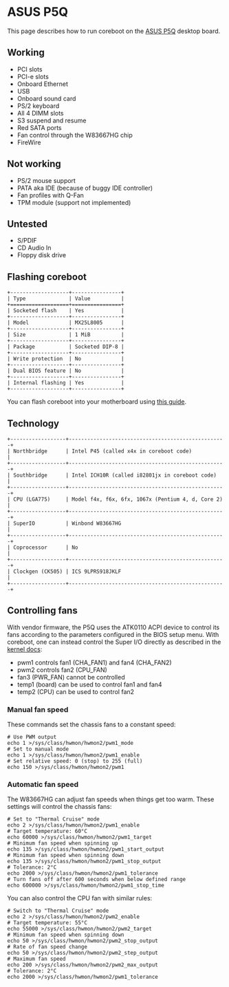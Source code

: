 # ASUS P5Q

This page describes how to run coreboot on the [ASUS P5Q] desktop board.

## Working

+ PCI slots
+ PCI-e slots
+ Onboard Ethernet
+ USB
+ Onboard sound card
+ PS/2 keyboard
+ All 4 DIMM slots
+ S3 suspend and resume
+ Red SATA ports
+ Fan control through the W83667HG chip
+ FireWire

## Not working

+ PS/2 mouse support
+ PATA aka IDE (because of buggy IDE controller)
+ Fan profiles with Q-Fan
+ TPM module (support not implemented)

## Untested

+ S/PDIF
+ CD Audio In
+ Floppy disk drive


## Flashing coreboot

```eval_rst
+-------------------+----------------+
| Type              | Value          |
+===================+================+
| Socketed flash    | Yes            |
+-------------------+----------------+
| Model             | MX25L8005      |
+-------------------+----------------+
| Size              | 1 MiB          |
+-------------------+----------------+
| Package           | Socketed DIP-8 |
+-------------------+----------------+
| Write protection  | No             |
+-------------------+----------------+
| Dual BIOS feature | No             |
+-------------------+----------------+
| Internal flashing | Yes            |
+-------------------+----------------+
```

You can flash coreboot into your motherboard using [this guide].

## Technology

```eval_rst
+------------------+---------------------------------------------------+
| Northbridge      | Intel P45 (called x4x in coreboot code)           |
+------------------+---------------------------------------------------+
| Southbridge      | Intel ICH10R (called i82801jx in coreboot code)   |
+------------------+---------------------------------------------------+
| CPU (LGA775)     | Model f4x, f6x, 6fx, 1067x (Pentium 4, d, Core 2) |
+------------------+---------------------------------------------------+
| SuperIO          | Winbond W83667HG                                  |
+------------------+---------------------------------------------------+
| Coprocessor      | No                                                |
+------------------+---------------------------------------------------+
| Clockgen (CK505) | ICS 9LPRS918JKLF                                  |
+------------------+---------------------------------------------------+
```

## Controlling fans

With vendor firmware, the P5Q uses the ATK0110 ACPI device to control its fans
according to the parameters configured in the BIOS setup menu. With coreboot,
one can instead control the Super I/O directly as described in the
[kernel docs]:

+ pwm1 controls fan1 (CHA_FAN1) and fan4 (CHA_FAN2)
+ pwm2 controls fan2 (CPU_FAN)
+ fan3 (PWR_FAN) cannot be controlled
+ temp1 (board) can be used to control fan1 and fan4
+ temp2 (CPU) can be used to control fan2

### Manual fan speed

These commands set the chassis fans to a constant speed:

    # Use PWM output
    echo 1 >/sys/class/hwmon/hwmon2/pwm1_mode
    # Set to manual mode
    echo 1 >/sys/class/hwmon/hwmon2/pwm1_enable
    # Set relative speed: 0 (stop) to 255 (full)
    echo 150 >/sys/class/hwmon/hwmon2/pwm1

### Automatic fan speed

The W83667HG can adjust fan speeds when things get too warm. These settings will
control the chassis fans:

    # Set to "Thermal Cruise" mode
    echo 2 >/sys/class/hwmon/hwmon2/pwm1_enable
    # Target temperature: 60°C
    echo 60000 >/sys/class/hwmon/hwmon2/pwm1_target
    # Minimum fan speed when spinning up
    echo 135 >/sys/class/hwmon/hwmon2/pwm1_start_output
    # Minimum fan speed when spinning down
    echo 135 >/sys/class/hwmon/hwmon2/pwm1_stop_output
    # Tolerance: 2°C
    echo 2000 >/sys/class/hwmon/hwmon2/pwm1_tolerance
    # Turn fans off after 600 seconds when below defined range
    echo 600000 >/sys/class/hwmon/hwmon2/pwm1_stop_time

You can also control the CPU fan with similar rules:

    # Switch to "Thermal Cruise" mode
    echo 2 >/sys/class/hwmon/hwmon2/pwm2_enable
    # Target temperature: 55°C
    echo 55000 >/sys/class/hwmon/hwmon2/pwm2_target
    # Minimum fan speed when spinning down
    echo 50 >/sys/class/hwmon/hwmon2/pwm2_stop_output
    # Rate of fan speed change
    echo 50 >/sys/class/hwmon/hwmon2/pwm2_step_output
    # Maximum fan speed
    echo 200 >/sys/class/hwmon/hwmon2/pwm2_max_output
    # Tolerance: 2°C
    echo 2000 >/sys/class/hwmon/hwmon2/pwm1_tolerance

[ASUS P5Q]: https://www.asus.com/Motherboards/P5Q
[this guide]: ../../flash_tutorial/int_flashrom.md
[kernel docs]: https://www.kernel.org/doc/Documentation/hwmon/w83627ehf.rst
